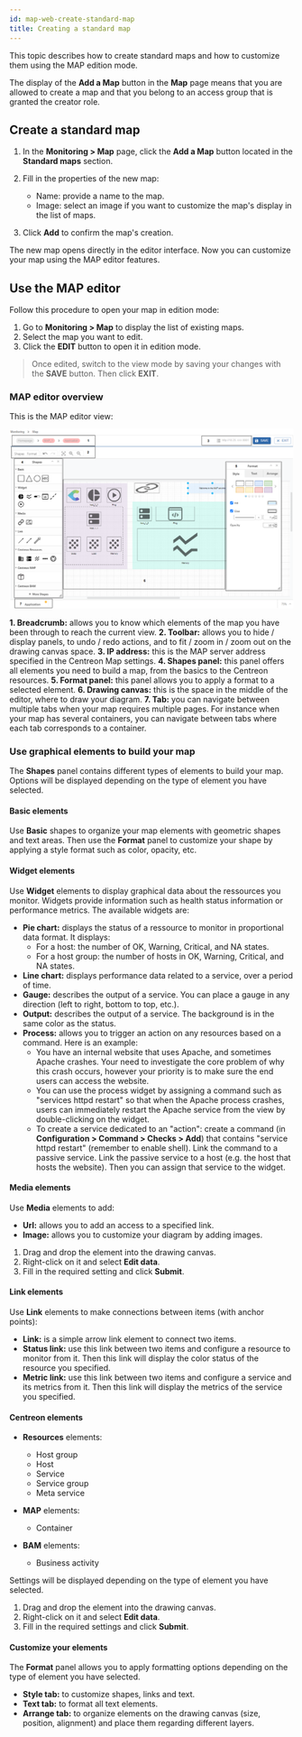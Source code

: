 ```yaml
---
id: map-web-create-standard-map
title: Creating a standard map
---
```


This topic describes how to create standard maps and how to customize them using the MAP edition mode.

The display of the **Add a Map** button in the **Map** page means that you are allowed to create a map and that you belong to an access group that is granted the creator role.

## Create a standard map

1. In the **Monitoring > Map** page, click the **Add a Map** button located in the **Standard maps** section.

2. Fill in the properties of the new map:
   - Name: provide a name to the map.
   - Image: select an image if you want to customize the map's display in the list of maps.

3. Click **Add** to confirm the map's creation.

The new map opens directly in the editor interface.
Now you can customize your map using the MAP editor features.

## Use the MAP editor

Follow this procedure to open your map in edition mode:

1. Go to **Monitoring > Map** to display the list of existing maps.
2. Select the map you want to edit.
3. Click the **EDIT** button to open it in edition mode.

> Once edited, switch to the view mode by saving your changes with the **SAVE** button. Then click **EXIT**.

### MAP editor overview

This is the MAP editor view:

![image](../assets/graph-views/ng/map-web-editor-description.png)

**1. Breadcrumb:** allows you to know which elements of the map you have been through to reach the current view. 
**2. Toolbar:** allows you to hide / display panels,  to undo / redo actions, and to fit / zoom in / zoom out on the drawing canvas space.
**3. IP address:** this is the MAP server address specified in the Centreon Map settings.
**4. Shapes panel:** this panel offers all elements you need to build a map, from the basics to the Centreon resources.
**5. Format panel:** this panel allows you to apply a format to a selected element.
**6. Drawing canvas:** this is the space in the middle of the editor, where to draw your diagram.
**7. Tab:** you can navigate between multiple tabs when your map requires multiple pages. For instance when your map has several containers, you can navigate between tabs where each tab corresponds to a container.

### Use graphical elements to build your map

The **Shapes** panel contains different types of elements to build your map. Options will be displayed depending on the type of element you have selected.

#### Basic elements

Use **Basic** shapes to organize your map elements with geometric shapes and text areas. Then use the **Format** panel to customize your shape by applying a style format such as color, opacity, etc.

#### Widget elements

Use **Widget** elements to display graphical data about the ressources you monitor. Widgets provide information such as health status information or performance metrics. The available widgets are:
- **Pie chart:** displays the status of a ressource to monitor in proportional data format. It displays:
  - For a host: the number of OK, Warning, Critical, and NA states.
  - For a host group: the number of hosts in OK, Warning, Critical, and NA states.
- **Line chart:** displays performance data related to a service, over a period of time.
- **Gauge:** describes the output of a service. You can place a gauge in any direction (left to right, bottom to top, etc.).
- **Output:** describes the output of a service. The background is in the same color as the status.
- **Process:** allows you to trigger an action on any resources based on a command. Here is an example:
  - You have an internal website that uses Apache, and sometimes Apache crashes. Your need to investigate the core problem of why this crash occurs, however your priority is to make sure the end users can access the website.
  - You can use the process widget by assigning a command such as "services httpd restart" so that when the Apache process crashes, users can immediately restart the Apache service from the view by double-clicking on the widget.
  - To create a service dedicated to an "action": create a command (in **Configuration > Command > Checks > Add**) that contains "service httpd restart" (remember to enable shell). Link the command to a passive service. Link the passive service to a host (e.g. the host that hosts the website). Then you can assign that service to the widget.

#### Media elements

Use **Media** elements to add:
- **Url:** allows you to add an access to a specified link.
- **Image:** allows you to customize your diagram by adding images.  

1. Drag and drop the element into the drawing canvas.
2. Right-click on it and select **Edit data**.
3. Fill in the required setting and click **Submit**.

#### Link elements

Use **Link** elements to make connections between items (with anchor points):
- **Link:** is a simple arrow link element to connect two items.
- **Status link:** use this link between two items and configure a resource to monitor from it. Then this link will display the color status of the resource you specified.
- **Metric link:** use this link between two items and configure a service and its metrics from it. Then this link will display the metrics of the service you specified. 

#### Centreon elements

- **Resources** elements:
  - Host group
  - Host
  - Service
  - Service group
  - Meta service

- **MAP** elements:
  - Container

- **BAM** elements:
  - Business activity

Settings will be displayed depending on the type of element you have selected.

1. Drag and drop the element into the drawing canvas.
2. Right-click on it and select **Edit data**.
3. Fill in the required settings and click **Submit**.

#### Customize your elements

The **Format** panel allows you to apply formatting options depending on the type of element you have selected.
- **Style tab:** to customize shapes, links and text.
- **Text tab:** to format all text elements.
- **Arrange tab:** to organize elements on the drawing canvas (size, position, alignment) and place them regarding different layers.
